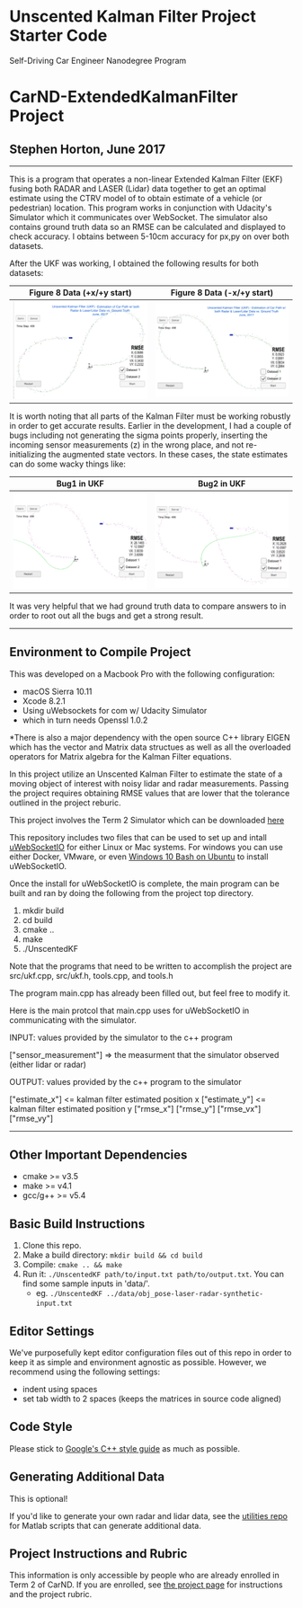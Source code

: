 # Unscented Kalman Filter Project Starter Code
Self-Driving Car Engineer Nanodegree Program

# CarND-ExtendedKalmanFilter Project
## Stephen Horton, June 2017
---
This is a program that operates a non-linear Extended Kalman Filter (EKF) fusing both RADAR and LASER (Lidar) data together to get an optimal estimate using the CTRV model of to obtain estimate of a vehicle (or pedestrian) location. This program works in conjunction with Udacity's Simulator which it communicates over WebSocket. The simulator also contains ground truth data so an RMSE can be calculated and displayed to check accuracy. I obtains between 5-10cm accuracy for px,py on over both datasets.

[//]: # (Image References)

[image1]: ./UKFSuccessDataset1.png "Result"
[image2]: ./UKFSuccessDataset2.png "Result"

[image3]: ./UKFBug1.png "Result"
[image4]: ./UKFBug2.png "Result"


After the UKF was working, I obtained the following results for both datasets:

| Figure 8 Data (+x/+y start)            | Figure 8 Data (-x/+y start)     | 
| :---:                                  |:---:                            |
| ![alt text][image1]                    |  ![alt text][image2]            |



It is worth noting that all parts of the Kalman Filter must be working robustly in order to get accurate results. Earlier in the development, I had a couple of bugs including not generating the sigma points properly, inserting the incoming sensor measurements (z) in the wrong place, and not re-initializing the augmented state vectors. In these cases, the state estimates can do some wacky things like:



| Bug1 in UKF                            | Bug2 in UKF                     | 
| :---:                                  |:---:                            |
| ![alt text][image3]                    |  ![alt text][image4]            |



It was very helpful that we had ground truth data to compare answers to in order to root out all the bugs and get a strong result.

---

## Environment to Compile Project
This was developed on a Macbook Pro with the following configuration:
* macOS Sierra 10.11
* Xcode 8.2.1
* Using uWebsockets for com w/ Udacity Simulator
* which in turn needs Openssl 1.0.2

*There is also a major dependency with the open source C++ library EIGEN which has the vector and Matrix data structues as well as all the overloaded operators for Matrix algebra for the Kalman Filter equations.
















In this project utilize an Unscented Kalman Filter to estimate the state of a moving object of interest with noisy lidar and radar measurements. Passing the project requires obtaining RMSE values that are lower that the tolerance outlined in the project reburic. 

This project involves the Term 2 Simulator which can be downloaded [here](https://github.com/udacity/self-driving-car-sim/releases)

This repository includes two files that can be used to set up and intall [uWebSocketIO](https://github.com/uWebSockets/uWebSockets) for either Linux or Mac systems. For windows you can use either Docker, VMware, or even [Windows 10 Bash on Ubuntu](https://www.howtogeek.com/249966/how-to-install-and-use-the-linux-bash-shell-on-windows-10/) to install uWebSocketIO. 

Once the install for uWebSocketIO is complete, the main program can be built and ran by doing the following from the project top directory.

1. mkdir build
2. cd build
3. cmake ..
4. make
5. ./UnscentedKF

Note that the programs that need to be written to accomplish the project are src/ukf.cpp, src/ukf.h, tools.cpp, and tools.h

The program main.cpp has already been filled out, but feel free to modify it.

Here is the main protcol that main.cpp uses for uWebSocketIO in communicating with the simulator.


INPUT: values provided by the simulator to the c++ program

["sensor_measurement"] => the measurment that the simulator observed (either lidar or radar)


OUTPUT: values provided by the c++ program to the simulator

["estimate_x"] <= kalman filter estimated position x
["estimate_y"] <= kalman filter estimated position y
["rmse_x"]
["rmse_y"]
["rmse_vx"]
["rmse_vy"]

---

## Other Important Dependencies

* cmake >= v3.5
* make >= v4.1
* gcc/g++ >= v5.4

## Basic Build Instructions

1. Clone this repo.
2. Make a build directory: `mkdir build && cd build`
3. Compile: `cmake .. && make`
4. Run it: `./UnscentedKF path/to/input.txt path/to/output.txt`. You can find
   some sample inputs in 'data/'.
    - eg. `./UnscentedKF ../data/obj_pose-laser-radar-synthetic-input.txt`

## Editor Settings

We've purposefully kept editor configuration files out of this repo in order to
keep it as simple and environment agnostic as possible. However, we recommend
using the following settings:

* indent using spaces
* set tab width to 2 spaces (keeps the matrices in source code aligned)

## Code Style

Please stick to [Google's C++ style guide](https://google.github.io/styleguide/cppguide.html) as much as possible.

## Generating Additional Data

This is optional!

If you'd like to generate your own radar and lidar data, see the
[utilities repo](https://github.com/udacity/CarND-Mercedes-SF-Utilities) for
Matlab scripts that can generate additional data.

## Project Instructions and Rubric

This information is only accessible by people who are already enrolled in Term 2
of CarND. If you are enrolled, see [the project page](https://classroom.udacity.com/nanodegrees/nd013/parts/40f38239-66b6-46ec-ae68-03afd8a601c8/modules/0949fca6-b379-42af-a919-ee50aa304e6a/lessons/c3eb3583-17b2-4d83-abf7-d852ae1b9fff/concepts/f437b8b0-f2d8-43b0-9662-72ac4e4029c1)
for instructions and the project rubric.
